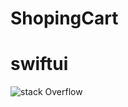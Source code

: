 # ShopingCart 
# swiftui
![stack Overflow]([http://lmsotfy.com/so.png](https://github.com/iostanay/ShopingCart/blob/main/Simulator%20Screen%20Shot%20-%20iPhone%2012%20-%202023-11-23%20at%2013.39.34.png)https://github.com/iostanay/ShopingCart/blob/main/Simulator%20Screen%20Shot%20-%20iPhone%2012%20-%202023-11-23%20at%2013.39.34.png)
